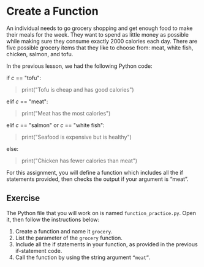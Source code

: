 # Create a Function
An individual needs to go grocery shopping and get enough food to make their meals for the week. They want to spend as little money as possible while making sure they consume exactly 2000 calories each day. There are five possible grocery items that they like to choose from: meat, white fish, chicken, salmon, and tofu. 

In the previous lesson, we had the following Python code:  

if $c$ == "tofu":  
>print("Tofu is cheap and has good calories")
		
elif $c$ == "meat":  
>print("Meat has the most calories")
		
elif $c$ == "salmon" or $c$ == "white fish":  
>print("Seafood is expensive but is healthy")
		
else:  
>print("Chicken has fewer calories than meat")

For this assignment, you will define a function which includes all the if statements provided, then checks the output if your argument is “meat”. 


## Exercise

The Python file that you will work on is named ``function_practice.py``.  Open it, then follow the instructions below:

1.	Create a function and name it ``grocery``.
2.	List the parameter of the ``grocery`` function.
3.	Include all the if statements in your function, as provided in the previous if-statement code.
4.	Call the function by using the string argument ``“meat”``.

